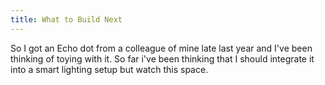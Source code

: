 ```yaml
---
title: What to Build Next
---
```

So I got an Echo dot from a colleague of mine late last year and I've been thinking of toying with it. So far i've been thinking that I should integrate it into a smart lighting setup but watch this space.
